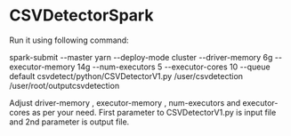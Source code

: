 # CSVDetectorSpark
Run it using following command:

spark-submit --master yarn --deploy-mode cluster --driver-memory 6g --executor-memory 14g --num-executors 5 --executor-cores 10 --queue default csvdetect/python/CSVDetectorV1.py /user/csvdetection /user/root/outputcsvdetection

Adjust driver-memory , executor-memory , num-executors and executor-cores as per your  need. First parameter to CSVDetectorV1.py is input file and 2nd parameter is output file.
